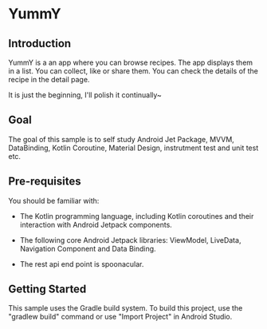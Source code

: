 #  YummY
##  Introduction

YummY is a an app where you can browse recipes. The app displays them in a list. You can collect, like or share them. You can check the details of the recipe in the detail page.

It is just the beginning, I'll polish it continually~

##  Goal
The goal of this sample is to self study Android Jet Package, MVVM, DataBinding, Kotlin Coroutine, Material Design, instrutment test and unit test etc.

##  Pre-requisites
You should be familiar with:
-  The Kotlin programming language, including Kotlin coroutines and their interaction with Android Jetpack components.

-  The following core Android Jetpack libraries: ViewModel, LiveData, Navigation Component and Data Binding.

-  The rest api end point is spoonacular.

##  Getting Started
This sample uses the Gradle build system. To build this project, use the "gradlew build" command or use "Import Project" in Android Studio.
